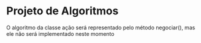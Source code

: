 # Projeto de Algoritmos

O algoritmo da classe ação será representado pelo método negociar(), mas ele não será implementado neste momento